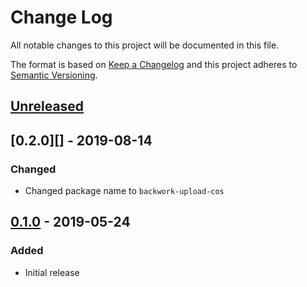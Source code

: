 # Change Log

All notable changes to this project will be documented in this file.

The format is based on [Keep a Changelog](http://keepachangelog.com/)
and this project adheres to [Semantic Versioning](http://semver.org/).

## [Unreleased]

## [0.2.0][] - 2019-08-14

### Changed

- Changed package name to `backwork-upload-cos`

## [0.1.0][] - 2019-05-24

### Added

- Initial release

[unreleased]: https://github.ibm.com/apset/backwork-upload-softlayer/compare/0.1.0...HEAD
[0.1.0]: https://github.ibm.com/apset/backwork-upload-softlayer/compare/0.1.0...HEAD
